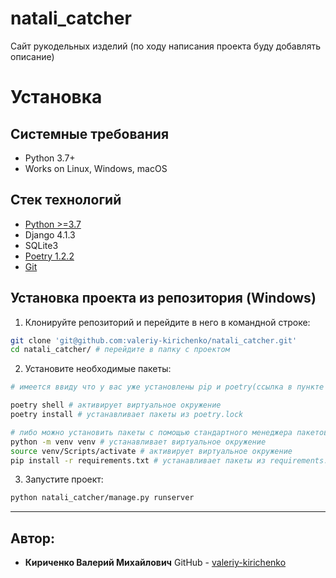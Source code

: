# natali_catcher
Сайт рукодельных изделий (по ходу написания проекта буду добавлять описание)

# Установка
Системные требования
----------
* Python 3.7+
* Works on Linux, Windows, macOS

Стек технологий
----------
* [Python >=3.7](https://www.python.org/downloads/)
* Django 4.1.3
* SQLite3
* [Poetry 1.2.2](https://python-poetry.org/docs/#installation)
* [Git](https://git-scm.com/downloads)


Установка проекта из репозитория (Windows)
----------
1. Клонируйте репозиторий и перейдите в него в командной строке:
```bash
git clone 'git@github.com:valeriy-kirichenko/natali_catcher.git'
cd natali_catcher/ # перейдите в папку с проектом
```

2. Установите необходимые пакеты:
```bash
# имеется ввиду что у вас уже установлены pip и poetry(ссылка в пункте "Стек технологий")

poetry shell # активирует виртуальное окружение
poetry install # устанавливает пакеты из poetry.lock

# либо можно установить пакеты с помощью стандартного менеджера пакетов
python -m venv venv # устанавливает виртуальное окружение
source venv/Scripts/activate # активирует виртуальное окружение
pip install -r requirements.txt # устанавливает пакеты из requirements.txt
```

3. Запустите проект:
```bash
python natali_catcher/manage.py runserver
```
----------
Автор:
----------
* **Кириченко Валерий Михайлович**
GitHub - [valeriy-kirichenko](https://github.com/valeriy-kirichenko)